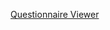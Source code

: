 
[Questionnaire Viewer](https://project-wildfyre.github.io/questionnaire-viewer/?q=https://virtually-healthcare.github.io/HL7-FHIR-Implementation-Guide/Questionnaire-VitalSigns.json)
